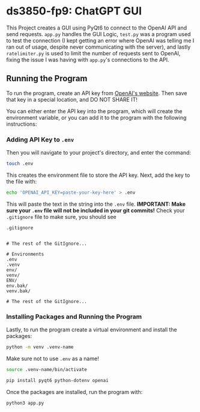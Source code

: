 # ds3850-fp9: ChatGPT GUI

This Project creates a GUI using PyQt6 to connect to the OpenAI API and send requests. `app.py` handles the GUI Logic, `test.py` was a program used to test the connection (I kept getting an error where OpenAI was telling me I ran out of usage, despite never communicating with the server), and lastly `ratelimiter.py` is used to limit the number of requests sent to OpenAI, fixing the issue I was having with `app.py`'s connections to the API.

## Running the Program

To run the program, create an API key from [OpenAI's website](<https://openai.com/index/openai-api/>). Then save that key in a special location, and DO NOT SHARE IT!

You can either enter the API key into the program, which will create the environment variable, or you can add it to the program with the following instructions:

### Adding API Key to `.env`

Then you will navigate to your project's directory, and enter the command:

```bash
touch .env
```

This creates the environment file to store the API key. Next, add the key to the file with:

```bash
echo 'OPENAI_API_KEY=paste-your-key-here' > .env
```

This will paste the text in the string into the `.env` file. **IMPORTANT: Make sure your `.env` file will not be included in your git commits!** Check your `.gitignore` file to make sure, you should see

`.gitignore`

```git

# The rest of the GitIgnore...

# Environments
.env
.venv
env/
venv/
ENV/
env.bak/
venv.bak/

# The rest of the GitIgnore...

```

### Installing Packages and Running the Program

Lastly, to run the program create a virtual environment and install the packages:

```bash
python -m venv .venv-name
```

Make sure not to use `.env` as a name!

```bash
source .venv-name/bin/activate

pip install pyqt6 python-dotenv openai
```

Once the packages are installed, run the program with:

```bash
python3 app.py
```

